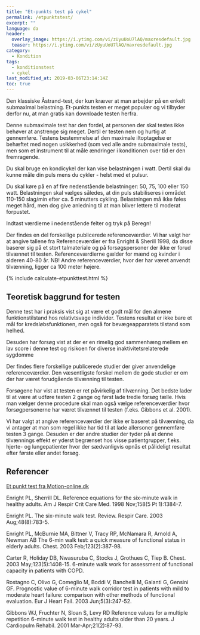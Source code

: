 ```yaml
---
title: "Et-punkts test på cykel"
permalink: /etpunktstest/
excerpt: ""
language: da
header:
  overlay_image: https://i.ytimg.com/vi/zUyuUoU7lAQ/maxresdefault.jpg
  teaser: https://i.ytimg.com/vi/zUyuUoU7lAQ/maxresdefault.jpg
category:
  - Kondition
tags:
  - konditionstest
  - cykel
last_modified_at: 2019-03-06T23:14:14Z
toc: true
---
```


Den klassiske Åstrand-test, der kun kræver at man arbejder på en enkelt submaximal belastning. Et-punkts testen er meget populær og vi tilbyder derfor nu, at man gratis kan downloade testen herfra.

Denne submaximale test har den fordel, at personen der skal testes ikke behøver at anstrenge sig meget. Dertil er testen nem og hurtig at gennemføre. Testens bestemmelse af den maximale iltoptagelse er behæftet med nogen usikkerhed (som ved alle andre submaximale tests), men som et instrument til at måle ændringer i konditionen over tid er den fremragende.

Du skal bruge en kondicykel der kan vise belastningen i watt. Dertil skal du kunne måle din puls mens du cykler - helst med et pulsur.

Du skal køre på en af fire nedenstående belastninger: 50, 75, 100 eller 150 watt. Belastningen skal vælges således, at din puls stabiliseres i området 110-150 slag/min efter ca. 5 minutters cykling. Belastningen må ikke føles meget hård, men dog give anledning til at man bliver lettere til moderat forpustet.

Indtast værdierne i nedenstående felter og tryk på Beregn!

Der findes en del forskellige publicerede referenceværdier. Vi har valgt her at angive tallene fra Referenceværdier er fra Enright & Sherill 1998, da disse baserer sig på et stort talmateriale og på forsøgspersoner der ikke er forud tilvænnet til testen. Referenceværdierne gælder for mænd og kvinder i alderen 40-80 år.  NB! Andre referenceværdier, hvor der har været anvendt tilvænning, ligger ca 100 meter højere.

{% include calculate-etpunkttest.html %}

## Teoretisk baggrund for testen 

Denne test har i praksis vist sig at være et godt mål for den almene funktionstilstand hos relativtsvage individer. Testens resultat er ikke bare et mål for kredsløbsfunktionen, men også for bevægeapparatets tilstand som helhed.

Desuden har forsøg vist at der er en rimelig god sammenhæng mellem en lav score i denne test og risikoen for diverse inaktivitetsrelaterede sygdomme

Der findes flere forskellige publicerede studier der giver anvendelige referenceværdier. Den væsentligste forskel mellem de gode studier er om der har været forudgående tilvænning til testen.

Forsøgene har vist at testen er ret påvirkelig af tilvænning. Det bedste lader til at være at udføre testen 2 gange og først lade tredie forsøg tælle. Hvis man vælger denne procedure skal man også vælge referenceværdier hvor forsøgpersonerne har været tilvænnet til testen (f.eks. Gibbons et al. 2001).

Vi har valgt at angive referenceværdier der ikke er baseret på tilvænning, da vi antager at man som regel ikke har tid til at lade allersoner gennemføre testen 3 gange. Desuden er der andre studier der tyder på at denne tilvænnings effekt er yderst begrænset hos visse patientgrupper, f.eks. hjerte- og lungepatienter hvor der sædvanligvis opnås et pålideligt resultat efter første eller andet forsøg.

## Referencer

[Et punkt test fra Motion-online.dk](https://web.archive.org/web/20150316134300/http://www.motion-online.dk/konditionstraening/testning/et-punkts_test_paa_cykel/)

Enright PL, Sherrill DL.
Reference equations for the six-minute walk in healthy adults.
Am J Respir Crit Care Med. 1998 Nov;158(5 Pt 1):1384-7.

Enright PL.
The six-minute walk test. Review.
Respir Care. 2003 Aug;48(8):783-5.

Enright PL, McBurnie MA, Bittner V, Tracy RP, McNamara R, Arnold A, Newman AB
The 6-min walk test: a quick measure of functional status in elderly adults.
Chest. 2003 Feb;123(2):387-98.

Carter R, Holiday DB, Nwasuruba C, Stocks J, Grothues C, Tiep B.
Chest. 2003 May;123(5):1408-15.
6-minute walk work for assessment of functional capacity in patients with COPD.

Rostagno C, Olivo G, Comeglio M, Boddi V, Banchelli M, Galanti G, Gensini GF.
Prognostic value of 6-minute walk corridor test in patients with mild to moderate heart failure: comparison with other methods of functional evaluation.
Eur J Heart Fail. 2003 Jun;5(3):247-52.

Gibbons WJ, Fruchter N, Sloan S, Levy RD
Reference values for a multiple repetition 6-minute walk test in healthy adults older than 20 years.
J Cardiopulm Rehabil. 2001 Mar-Apr;21(2):87-93.
